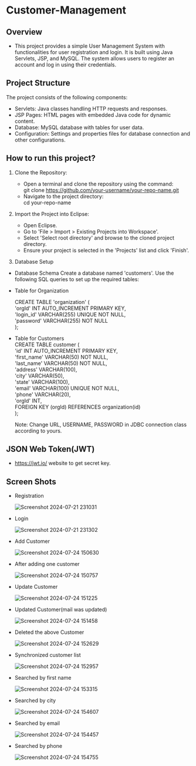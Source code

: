# Customer-Management
## Overview
- This project provides a simple User Management System with functionalities for user registration and login. It is built using Java Servlets, JSP, and MySQL. The system allows users to register an account and log in using their credentials.

## Project Structure
The project consists of the following components:

- Servlets: Java classes handling HTTP requests and responses.
- JSP Pages: HTML pages with embedded Java code for dynamic content.
- Database: MySQL database with tables for user data.
- Configuration: Settings and properties files for database connection and other configurations.

## How to run this project?
1. Clone the Repository:
    - Open a terminal and clone the repository using the command: </br>
        git clone https://github.com/your-username/your-repo-name.git
    - Navigate to the project directory: </br>
        cd your-repo-name
2. Import the Project into Eclipse:

    - Open Eclipse.
    - Go to 'File > Import > Existing Projects into Workspace'.
    - Select 'Select root directory' and browse to the cloned project directory.
    - Ensure your project is selected in the 'Projects' list and click 'Finish'.
      
3. Database Setup
- Database Schema
Create a database named 'customers'. Use the following SQL queries to set up the required tables:

- Table for Organization </br>

    CREATE TABLE 'organization' ( </br>
        'orgId' INT AUTO_INCREMENT PRIMARY KEY, </br>
        'login_id' VARCHAR(255) UNIQUE NOT NULL, </br>
        'password' VARCHAR(255) NOT NULL </br>
    ); </br>

- Table for Customers </br>
    CREATE TABLE customer ( </br>
        'id' INT AUTO_INCREMENT PRIMARY KEY, </br>
        'first_name' VARCHAR(50) NOT NULL, </br>
        'last_name' VARCHAR(50) NOT NULL, </br>
        'address' VARCHAR(100),</br>
        'city' VARCHAR(50),</br>
        'state' VARCHAR(100),</br>
        'email' VARCHAR(100) UNIQUE NOT NULL,</br>
        'phone' VARCHAR(20),</br>
        'orgId' INT,</br>
        FOREIGN KEY (orgId) REFERENCES organization(id)</br>
    );</br>

  Note: Change URL, USERNAME, PASSWORD in JDBC connection class according to yours.
## JSON Web Token(JWT)
- https://jwt.io/ website to get secret key.

## Screen Shots
- Registration

  ![Screenshot 2024-07-21 231031](https://github.com/user-attachments/assets/cabed7dd-2d8e-41e7-91f8-bba41095891d)

- Login
  
  ![Screenshot 2024-07-21 231302](https://github.com/user-attachments/assets/1b8cc5ef-c8bd-48bf-ac91-de49173df003)

- Add Customer

  ![Screenshot 2024-07-24 150630](https://github.com/user-attachments/assets/62b5489e-cb49-4f80-8a36-b6d4a5bd7125)

- After adding one customer

  ![Screenshot 2024-07-24 150757](https://github.com/user-attachments/assets/4c5f6ea6-4a8b-4ed6-89ae-75cc6b90416e)

- Update Customer

  ![Screenshot 2024-07-24 151225](https://github.com/user-attachments/assets/19ef40f2-7b31-4494-9b00-6a328e233b1d)

- Updated Customer(mail was updated)

  ![Screenshot 2024-07-24 151458](https://github.com/user-attachments/assets/1545af0a-a79f-40dd-bea8-b9c3be099b6b)

- Deleted the above Customer

  ![Screenshot 2024-07-24 152629](https://github.com/user-attachments/assets/9ff350a3-ddaa-4c95-b7af-1f26be831557)

- Synchronized customer list

  ![Screenshot 2024-07-24 152957](https://github.com/user-attachments/assets/98a70dd7-a476-48e3-be62-debd11682220)

- Searched by first name

  ![Screenshot 2024-07-24 153315](https://github.com/user-attachments/assets/59e18e34-5468-4ac6-9e57-b617b85c72f1)

- Searched by city

  ![Screenshot 2024-07-24 154607](https://github.com/user-attachments/assets/f5ba7297-ec1b-4544-ae3c-757711be3542)

- Searched by email

  ![Screenshot 2024-07-24 154457](https://github.com/user-attachments/assets/6e0240cd-8a8f-4173-8763-f344ec77b380)

- Searched by phone

  ![Screenshot 2024-07-24 154755](https://github.com/user-attachments/assets/0afef750-81ad-4ef3-b8d3-cb28bda592a9)


